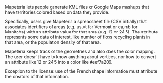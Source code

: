 Mapeteria lets people generate KML files or Google Maps mashups that have territories colored based on data they provide.

Specifically, users give Mapeteria a spreadsheet file (CSV initially) that associates identifiers of areas (e.g. us,vt for Vermont or ca,mb for Manitoba) with an attribute value for that area (e.g. 12 or 24.5).  The attribute represents some data of interest, like number of floss recycling plants in that area, or the population density of that area.

Mapeteria keeps track of the geometries and also does the color mapping.  The user doesn't have to know anything about vertices, nor how to convert an attribute like 12 or 24.5 into a color like #eef7a206.

Exception to the license: use of the French shape information must attribute the creators of that information.